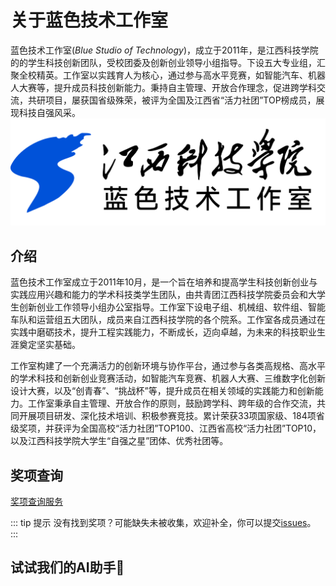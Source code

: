 # 关于蓝色技术工作室

蓝色技术工作室(*Blue Studio of Technology*)，成立于2011年，是江西科技学院的的学生科技创新团队，受校团委及创新创业领导小组指导。下设五大专业组，汇聚全校精英。工作室以实践育人为核心，通过参与高水平竞赛，如智能汽车、机器人大赛等，提升成员科技创新能力。秉持自主管理、开放合作理念，促进跨学科交流，共研项目，屡获国省级殊荣，被评为全国及江西省“活力社团”TOP榜成员，展现科技自强风采。
![jxut-bst](../assets/img/about/about-bst/jxut-bst.png)

## 介绍

蓝色技术工作室成立于2011年10月，是一个旨在培养和提高学生科技创新创业与实践应用兴趣和能力的学术科技类学生团队，由共青团江西科技学院委员会和大学生创新创业工作领导小组办公室指导。工作室下设电子组、机械组、软件组、智能车队和运营组五大团队，成员来自江西科技学院的各个院系。工作室各成员通过在实践中磨砺技术，提升工程实践能力，不断成长，迈向卓越，为未来的科技职业生涯奠定坚实基础。

工作室构建了一个充满活力的创新环境与协作平台，通过参与各类高规格、高水平的学术科技和创新创业竞赛活动，如智能汽车竞赛、机器人大赛、三维数字化创新设计大赛，以及“创青春”、“挑战杯”等，提升成员在相关领域的实践能力和创新能力。工作室秉承自主管理、开放合作的原则，鼓励跨学科、跨年级的合作交流，共同开展项目研发、深化技术培训、积极参赛竞技。累计荣获33项国家级、184项省级奖项，并获评为全国高校“活力社团”TOP100、江西省高校“活力社团”TOP10，以及江西科技学院大学生“自强之星”团体、优秀社团等。

## 奖项查询

[奖项查询服务](https://eab6f7z1wy1.feishu.cn/share/base/query/shrcnlUAYhnx0RIfV5lieoTIJCe)

::: tip 提示
没有找到奖项？可能缺失未被收集，欢迎补全，你可以提交[issues](https://github.com/JXUT-BST/JXUT-BST.github.io/issues)。
:::

## 试试我们的AI助手🤖
<script setup>
import DifyEmbedding from '../.vitepress/theme/components/DifyEmbedding.vue'
</script>
<DifyEmbedding/>